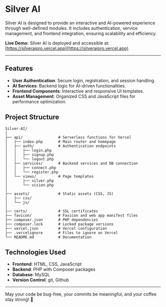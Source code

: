 # Silver AI

Silver AI is designed to provide an interactive and AI-powered experience through well-defined modules. It includes authentication, service management, and frontend integration, ensuring scalability and efficiency.

**Live Demo:**
Silver AI is deployed and accessible at:
[https://silveraipro.vercel.app](https://silveraipro.vercel.app)

---

## Features
- **User Authentication**: Secure login, registration, and session handling.
- **AI Services**: Backend logic for AI-driven functionalities.
- **Frontend Components**: Interactive and responsive UI templates.
- **Asset Management**: Organized CSS and JavaScript files for performance optimization.

## Project Structure
```
Silver-AI/
│
├── api/                # Serverless functions for Vercel
│   ├── index.php       # Main router and homepage
│   ├── auth/           # Authentication endpoints
│   │   ├── login.php
│   │   ├── signup.php
│   │   └── logout.php
│   ├── services/       # Backend services and DB connection
│   │   ├── connect.php
│   │   └── register.php
│   └── views/          # Page templates
│       ├── silver.php
│       └── vision.php
│
├── assets/             # Static assets (CSS, JS)
│   ├── css/
│   └── js/
│
├── certs/              # SSL certificates
├── favicon/            # Favicon and web app manifest files
├── composer.json       # PHP dependencies
├── composer.lock       # Locked package versions
├── vercel.json         # Vercel configuration
├── .vercelignore       # Files to ignore on Vercel
└── README.md           # Documentation 
```

## Technologies Used
- **Frontend**: HTML, CSS, JavaScript
- **Backend**: PHP with Composer packages
- **Database**: MySQL
- **Version Control**: git, Github

---
May your code be bug-free, your commits be meaningful, and your coffee stay strong! 🚀
